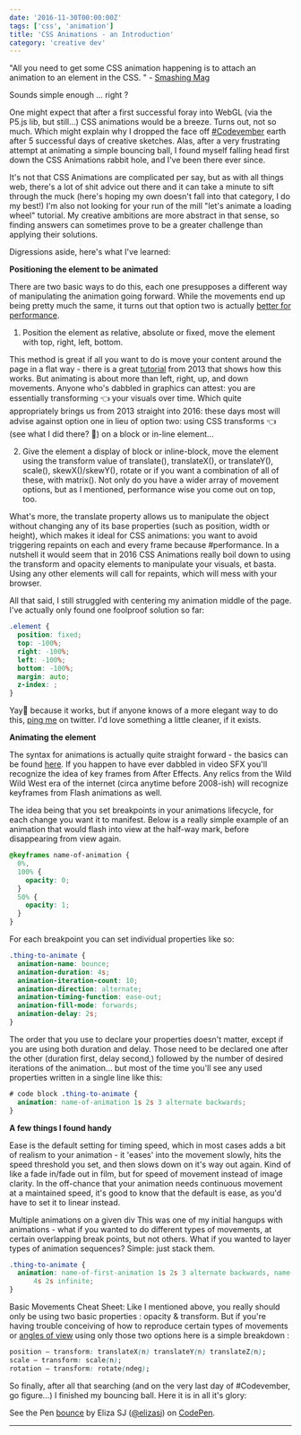 ```yaml
---
date: '2016-11-30T00:00:00Z'
tags: ['css', 'animation']
title: 'CSS Animations - an Introduction'
category: 'creative dev'
---
```


"All you need to get some CSS animation happening is to attach an animation to an element in the CSS. " - [Smashing Mag](https://www.smashingmagazine.com/2011/09/the-guide-to-css-animation-principles-and-examples/)

Sounds simple enough ... right ?

One might expect that after a first successful foray into WebGL (via the P5.js lib, but still...) CSS animations would be a breeze. Turns out, not so much. Which might explain why I dropped the face off [#Codevember](http://codevember.xyz/) earth after 5 successful days of creative sketches. Alas, after a very frustrating attempt at animating a simple bouncing ball, I found myself falling head first down the CSS Animations rabbit hole, and I've been there ever since.

It's not that CSS Animations are complicated per say, but as with all things web, there's a lot of shit advice out there and it can take a minute to sift through the muck (here's hoping my own doesn't fall into that category, I do my best!) I'm also not looking for your run of the mill "let's animate a loading wheel" tutorial. My creative ambitions are more abstract in that sense, so finding answers can sometimes prove to be a greater challenge than applying their solutions.

Digressions aside, here's what I've learned:

**Positioning the element to be animated**

There are two basic ways to do this, each one presupposes a different way of manipulating the animation going forward. While the movements end up being pretty much the same, it turns out that option two is actually [better for performance](http://paulirish.com/2012/why-moving-elements-with-translate-is-better-than-posabs-topleft).

1. Position the element as relative, absolute or fixed, move the element with top, right, left, bottom.

This method is great if all you want to do is move your content around the page in a flat way - there is a great [tutorial](https://css-tricks.com/video-screencasts/97-intro-to-css-animations/) from 2013 that shows how this works. But animating is about more than left, right, up, and down movements. Anyone who's dabbled in graphics can attest: you are essentially transforming 👈 your visuals over time. Which quite appropriately brings us from 2013 straight into 2016: these days most will advise against option one in lieu of option two: using CSS transforms 👈 (see what I did there? 😬) on a block or in-line element...

2. Give the element a display of block or inline-block, move the element using the transform value of
   translate(), translateX(), or translateY(), scale(), skewX()/skewY(), rotate or if you want a
   combination of all of these, with matrix(). Not only do you have a wider array of movement options,
   but as I mentioned, performance wise you come out on top, too.

What's more, the translate property allows us to manipulate the object without changing any of its base properties (such as position, width or height), which makes it ideal for CSS animations: you want to avoid triggering repaints on each and every frame because #performance. In a nutshell it would seem that in 2016 CSS Animations really boil down to using the transform and opacity elements to manipulate your visuals, et basta. Using any other elements will call for repaints, which will mess with your browser.

All that said, I still struggled with centering my animation middle of the page. I've actually only found one foolproof solution so far:

```css
.element {
  position: fixed;
  top: -100%;
  right: -100%;
  left: -100%;
  bottom: -100%;
  margin: auto;
  z-index: ;
}
```

Yay🎉 because it works, but if anyone knows of a more elegant way to do this, [ping me](https://twitter.com/iamelizasj) on twitter. I'd love something a little cleaner, if it exists.

**Animating the element**

The syntax for animations is actually quite straight forward - the basics can be found [here](https://css-tricks.com/snippets/css/keyframe-animation-syntax/). If you happen to have ever dabbled in video SFX you'll recognize the idea of key frames from After Effects. Any relics from the Wild Wild West era of the internet (circa anytime before 2008-ish) will recognize keyframes from Flash animations as well.

The idea being that you set breakpoints in your animations lifecycle, for each change you want it to manifest. Below is a really simple example of an animation that would flash into view at the half-way mark, before disappearing from view again.

```css
@keyframes name-of-animation {
  0%,
  100% {
    opacity: 0;
  }
  50% {
    opacity: 1;
  }
}
```

For each breakpoint you can set individual properties like so:

```css
.thing-to-animate {
  animation-name: bounce;
  animation-duration: 4s;
  animation-iteration-count: 10;
  animation-direction: alternate;
  animation-timing-function: ease-out;
  animation-fill-mode: forwards;
  animation-delay: 2s;
}
```

The order that you use to declare your properties doesn't matter, except if you are using both duration and delay. Those need to be declared one after the other (duration first, delay second,) followed by the number of desired iterations of the animation... but most of the time you'll see any used properties written in a single line like this:

```css
# code block .thing-to-animate {
  animation: name-of-animation 1s 2s 3 alternate backwards;
}
```

**A few things I found handy**

Ease is the default setting for timing speed, which in most cases adds a bit of realism to your animation - it 'eases' into the movement slowly, hits the speed threshold you set, and then slows down on it's way out again. Kind of like a fade in/fade out in film, but for speed of movement instead of image clarity. In the off-chance that your animation needs continuous movement at a maintained speed, it's good to know that the default is ease, as you'd have to set it to linear instead.

Multiple animations on a given div
This was one of my initial hangups with animations - what if you wanted to do different types of movements, at certain overlapping break points, but not others. What if you wanted to layer types of animation sequences? Simple: just stack them.

```css
.thing-to-animate {
  animation: name-of-first-animation 1s 2s 3 alternate backwards, name-of-second-animation
      4s 2s infinite;
}
```

Basic Movements Cheat Sheet:
Like I mentioned above, you really should only be using two basic properties : opacity & transform. But if you're having trouble conceiving of how to reproduce certain types of movements or [angles of view](http://desandro.github.io/3dtransforms/examples/transforms-01-functions.html) using only those two options here is a simple breakdown :

```css
position — transform: translateX(n) translateY(n) translateZ(n);
scale — transform: scale(n);
rotation — transform: rotate(ndeg);
```

So finally, after all that searching (and on the very last day of #Codevember, go figure...) I finished my bouncing ball. Here it is in all it's glory:

<p data-height="600" data-theme-id="light" data-slug-hash="woqgmw" data-default-tab="result" data-user="elizasj" data-embed-version="2" data-pen-title="bounce" class="codepen">See the Pen <a href="http://codepen.io/elizasj/pen/woqgmw/">bounce</a> by Eliza SJ (<a href="http://codepen.io/elizasj">@elizasj</a>) on <a href="http://codepen.io">CodePen</a>.</p>
<script src="https://production-assets.codepen.io/assets/embed/ei.js"></script>

---
